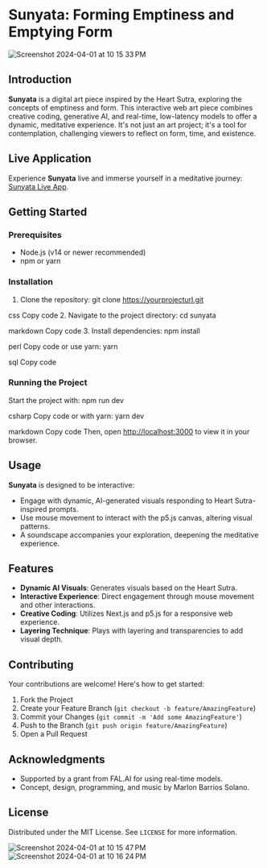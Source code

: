 # Sunyata: Forming Emptiness and Emptying Form

![Screenshot 2024-04-01 at 10 15 33 PM](https://github.com/marlonbarrios/noiseinlatentspace/assets/90220317/1c553bcf-080c-4e51-b9b6-f33f50209556)


## Introduction
**Sunyata** is a digital art piece inspired by the Heart Sutra, exploring the concepts of emptiness and form. This interactive web art piece combines creative coding, generative AI, and real-time, low-latency models to offer a dynamic, meditative experience. It's not just an art project; it's a tool for contemplation, challenging viewers to reflect on form, time, and existence.

## Live Application
Experience **Sunyata** live and immerse yourself in a meditative journey: [Sunyata Live App](https://noiseinlatentspace.vercel.app/).

## Getting Started

### Prerequisites
- Node.js (v14 or newer recommended)
- npm or yarn

### Installation
1. Clone the repository:
git clone https://yourprojecturl.git

css
Copy code
2. Navigate to the project directory:
cd sunyata

markdown
Copy code
3. Install dependencies:
npm install

perl
Copy code
or use yarn:
yarn

sql
Copy code

### Running the Project
Start the project with:
npm run dev

csharp
Copy code
or with yarn:
yarn dev

markdown
Copy code
Then, open [http://localhost:3000](http://localhost:3000) to view it in your browser.

## Usage
**Sunyata** is designed to be interactive:
- Engage with dynamic, AI-generated visuals responding to Heart Sutra-inspired prompts.
- Use mouse movement to interact with the p5.js canvas, altering visual patterns.
- A soundscape accompanies your exploration, deepening the meditative experience.

## Features
- **Dynamic AI Visuals**: Generates visuals based on the Heart Sutra.
- **Interactive Experience**: Direct engagement through mouse movement and other interactions.
- **Creative Coding**: Utilizes Next.js and p5.js for a responsive web experience.
- **Layering Technique**: Plays with layering and transparencies to add visual depth.

## Contributing
Your contributions are welcome! Here's how to get started:
1. Fork the Project
2. Create your Feature Branch (`git checkout -b feature/AmazingFeature`)
3. Commit your Changes (`git commit -m 'Add some AmazingFeature'`)
4. Push to the Branch (`git push origin feature/AmazingFeature`)
5. Open a Pull Request

## Acknowledgments
- Supported by a grant from FAL.AI for using real-time models.
- Concept, design, programming, and music by Marlon Barrios Solano.

## License
Distributed under the MIT License. See `LICENSE` for more information.

![Screenshot 2024-04-01 at 10 15 47 PM](https://github.com/marlonbarrios/noiseinlatentspace/assets/90220317/36979fbf-07c5-410d-8862-33c363487880)
![Screenshot 2024-04-01 at 10 16 24 PM](https://github.com/marlonbarrios/noiseinlatentspace/assets/90220317/da8540e5-060d-420e-95e3-a8208276448b)
